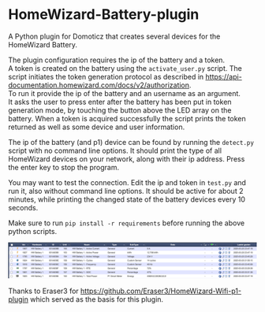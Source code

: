 # HomeWizard-Battery-plugin
A Python plugin for Domoticz that creates several devices for the HomeWizard Battery.  

The plugin configuration requires the ip of the battery and a token.  
A token is created on the battery using the `activate_user.py` script. 
The script initiates the token generation protocol as described in https://api-documentation.homewizard.com/docs/v2/authorization.  
To run it provide the ip of the battery and an username as an argument.  
It asks the user to press enter after the battery has been put in token generation mode, by touching the button above the LED array on the battery.
When a token is acquired successfully the script prints the token returned as well as some device and user information.

The ip of the battery (and p1) device can be found by running the `detect.py` script with no command line options.
It should print the type of all HomeWizard devices on your network, along with their ip address. 
Press the enter key to stop the program.

You may want to test the connection. Edit the ip and token in `test.py` and run it, also without command line options.
It should be active for about 2 minutes, while printing the changed state of the battery devices every 10 seconds.

Make sure to run `pip install -r requirements` before running the above python scripts.

![Devices](devices.png)

Thanks to Eraser3 for https://github.com/Eraser3/HomeWizard-Wifi-p1-plugin which served as the basis for this plugin.
